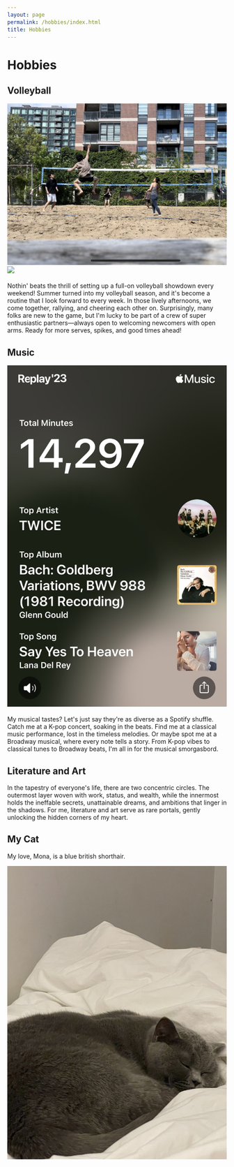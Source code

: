 ```yaml
---
layout: page
permalink: /hobbies/index.html
title: Hobbies
---
```


# Hobbies

## Volleyball

<div class="third">
<img src="/images/volleyball1.JPG">
<img src="/images/volleyball2.JPG">
</div>
<br>Nothin' beats the thrill of setting up a full-on volleyball showdown every weekend! Summer turned into my volleyball season, and it's become a routine that I look forward to every week. In those lively afternoons, we come together, rallying, and cheering each other on. Surprisingly, many folks are new to the game, but I'm lucky to be part of a crew of super enthusiastic partners—always open to welcoming newcomers with open arms. Ready for more serves, spikes, and good times ahead! 



## Music

<div class="third">
<img src="/images/music.JPG">
</div>
<br>My musical tastes? Let's just say they're as diverse as a Spotify shuffle. Catch me at a K-pop concert, soaking in the beats. Find me at a classical music performance, lost in the timeless melodies. Or maybe spot me at a Broadway musical, where every note tells a story. From K-pop vibes to classical tunes to Broadway beats, I'm all in for the musical smorgasbord. 

## Literature and Art

In the tapestry of everyone's life, there are two concentric circles. The outermost layer woven with work, status, and wealth, while the innermost holds the ineffable secrets, unattainable dreams, and ambitions that linger in the shadows. For me, literature and art serve as rare portals, gently unlocking the hidden corners of my heart. 

## My Cat

My love, Mona, is a blue british shorthair.

<div>
<img src="/images/cat.JPG">
</div>
<br>


